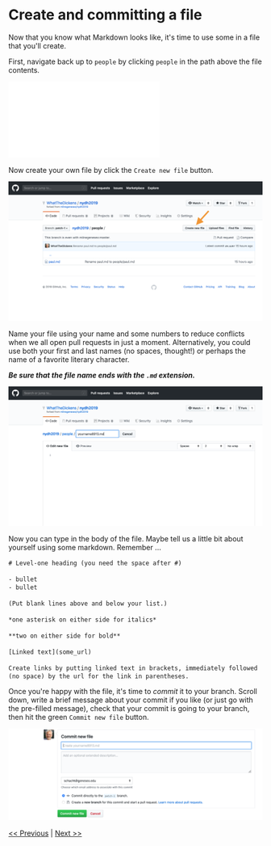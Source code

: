 # Create and committing a file

Now that you know what Markdown looks like, it's time to use some in a file that you'll create.

First, navigate back up to `people` by clicking `people` in the path above the file contents. 

![Navigate up one level](../images/navigate_up.md)

Now create your own file by click the `Create new file` button.

![Create a new file](../images/create_file.png)

Name your file using your name and some numbers to reduce conflicts when we all open pull requests in just a moment. Alternatively, you could use both your first and last names (no spaces, thought!) or perhaps the name of a favorite literary character.  

***Be sure that the file name ends with the `.md` extension.***

![Name your file](../images/name_file.png)

Now you can type in the body of the file. Maybe tell us a little bit about yourself using some markdown. Remember ...

```
# Level-one heading (you need the space after #)

- bullet
- bullet

(Put blank lines above and below your list.)

*one asterisk on either side for italics*

**two on either side for bold**

[Linked text](some_url)

Create links by putting linked text in brackets, immediately followed (no space) by the url for the link in parentheses.
```
Once you're happy with the file, it's time to *commit* it to your branch. Scroll down, write a brief message about your commit if you like (or just go with the pre-filled message), check that your commit is going to your branch, then hit the green `Commit new file` button.

![Commit your file](../images/commit.png)

[<< Previous](mrkdwn.md) | [Next >>](pullrequest.md)